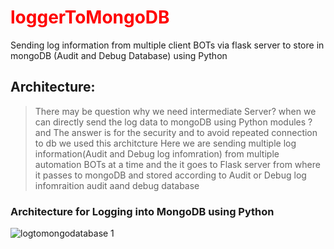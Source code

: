 # <font color="red"> loggerToMongoDB </font>
Sending log information from multiple client BOTs via flask server to store in mongoDB  (Audit and Debug Database) using Python

## Architecture:
> There may be question why we need intermediate Server? when we can directly send the log data to mongoDB using Python modules ? and The answer is for the security and to avoid repeated connection to db we used this architcture
> Here we are sending multiple log information(Audit and Debug log infomration) from multiple automation BOTs at a time and the it goes to Flask server from where it passes to mongoDB and stored according to Audit or Debug log infomraition audit aand debug database

### Architecture for Logging into MongoDB using Python

![logtomongodatabase 1](https://user-images.githubusercontent.com/27301175/52909701-e2136480-32b2-11e9-9dea-2560813dfd1b.jpg)

